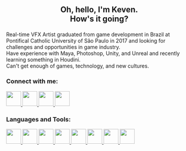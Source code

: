 <h2 align="center">
  <p>Oh, hello, I'm Keven.<br>How's it going?</p>
</h1>

<p>
  Real-time VFX Artist graduated from game development in Brazil at Pontifical Catholic University of São Paulo in 2017 and looking for challenges and opportunities in game industry. 
  <br>
  Have experience with Maya, Photoshop, Unity, and Unreal and recently learning something in Houdini. 
  <br>
  Can't get enough of games, technology, and new cultures.
</p>

### Connect with me:

<a href="https://www.linkedin.com/in/lucas-keven/" target="_blank"> <img src="https://cdn-icons-png.flaticon.com/512/1384/1384046.png" width="40" height="40"> </a>
<a href="https://www.artstation.com/lucaskeven" target="_blank"> <img src="https://cdn-icons-png.flaticon.com/512/5968/5968666.png" width="40" height="40"> </a>
<a href="https://twitter.com/Lucas_Keven_VFX" target="_blank"> <img src="https://cdn-icons-png.flaticon.com/512/5968/5968830.png" width="40" height="40"> </a>
<a href="mailto:lucas-keven@outlook.com" target="_blank"> <img src="https://cdn-icons-png.flaticon.com/512/25/25236.png" width="40" height="40"> </a>

### Languages and Tools:

<a href="#"> <img src="https://cdn-icons-png.flaticon.com/512/5969/5969346.png" width="40" height="40"> </a>
<a href="#"> <img src="https://i.imgur.com/lvoRPoC.png" width="40" height="40"> </a>
<a href="#"> <img src="https://cdn-icons-png.flaticon.com/512/5968/5968520.png" width="40" height="40"> </a>
<a href="#"> <img src="https://cdn-icons-png.flaticon.com/512/5968/5968472.png" width="40" height="40"> </a>
<a href="#"> <img src="https://cdn-icons-png.flaticon.com/512/5968/5968525.png" width="40" height="40"> </a>
<a href="#"> <img src="https://cdn-icons-png.flaticon.com/512/5968/5968428.png" width="40" height="40"> </a>
<a href="#"> <img src="https://cdn-icons-png.flaticon.com/512/5968/5968543.png" width="40" height="40"> </a>
<a href="#"> <img src="https://cdn-icons-png.flaticon.com/512/5968/5968537.png" width="40" height="40"> </a>
